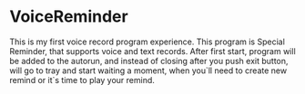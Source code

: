 # VoiceReminder
This is my first voice record program experience.
This program is Special Reminder, that supports voice and text records.
After first start, program will be added to the autorun, and instead of closing after you push exit button, will go to tray and start waiting a moment,
when you\`ll need to create new remind or it\`s time to play your remind.
